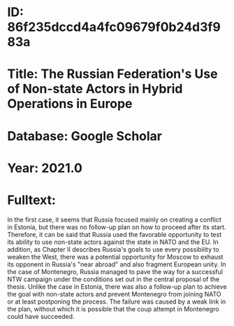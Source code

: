 # ID: 86f235dccd4a4fc09679f0b24d3f983a
# Title: The Russian Federation's Use of Non-state Actors in Hybrid Operations in Europe
# Database: Google Scholar
# Year: 2021.0
# Fulltext:
In the first case, it seems that Russia focused mainly on creating a conflict in Estonia, but there was no follow-up plan on how to proceed after its start.
Therefore, it can be said that Russia used the favorable opportunity to test its ability to use non-state actors against the state in NATO and the EU.
In addition, as Chapter II describes Russia's goals to use every possibility to weaken the West, there was a potential opportunity for Moscow to exhaust its opponent in Russia's "near abroad" and also fragment European unity.
In the case of Montenegro, Russia managed to pave the way for a successful NTW campaign under the conditions set out in the central proposal of the thesis.
Unlike the case in Estonia, there was also a follow-up plan to achieve the goal with non-state actors and prevent Montenegro from joining NATO or at least postponing the process.
The failure was caused by a weak link in the plan, without which it is possible that the coup attempt in Montenegro could have succeeded.